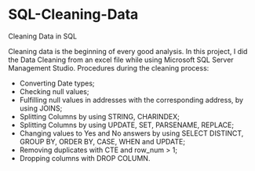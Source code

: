 # SQL-Cleaning-Data
Cleaning Data in SQL 

Cleaning data is the beginning of every good analysis.
In this project, I did the Data Cleaning from an excel file while using Microsoft SQL Server Management Studio.
Procedures during the cleaning process:
- Converting Date types;
- Checking null values;
- Fulfilling null values in addresses with the corresponding address, by using JOINS;
- Splitting Columns by using STRING, CHARINDEX;
- Splitting Columns by using UPDATE, SET, PARSENAME, REPLACE;
- Changing values to Yes and No answers by using SELECT DISTINCT, GROUP BY, ORDER BY, CASE, WHEN and UPDATE;
- Removing duplicates with CTE and row_num > 1;
- Dropping columns with DROP COLUMN.
